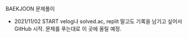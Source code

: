 BAEKJOON 문제풀이

- 2021/11/02 START
velog나 solved.ac, replit 말고도 기록을 남기고 싶어서 GitHub 시작. 문제를 푸는대로 이 곳에 올릴 예정.
